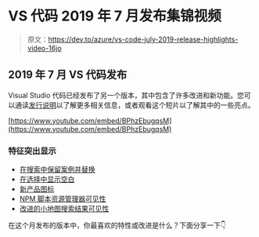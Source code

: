 # VS 代码 2019 年 7 月发布集锦视频

> 原文：<https://dev.to/azure/vs-code-july-2019-release-highlights-video-16jo>

## 2019 年 7 月 VS 代码发布

Visual Studio 代码已经发布了另一个版本，其中包含了许多改进和新功能。您可以通读[发行说明](https://code.visualstudio.com/updates/v1_37?WT.mc_id=devto-blog-brcl)以了解更多相关信息，或者观看这个短片以了解其中的一些亮点。

[https://www.youtube.com/embed/BPhzEbugqsM](https://www.youtube.com/embed/BPhzEbugqsM)

### 特征突出显示

*   [在搜索中保留案例并替换](https://code.visualstudio.com/updates/v1_37#_preserve-case-in-find-and-replace?WT.mc_id=devto-blog-brcl)
*   [在选择中显示空白](https://code.visualstudio.com/updates/v1_37#_show-whitespace-in-selection?WT.mc_id=devto-blog-brcl)
*   [新产品图标](https://code.visualstudio.com/updates/v1_37#_new-product-icons?WT.mc_id=devto-blog-brcl)
*   [NPM 脚本资源管理器可见性](https://code.visualstudio.com/updates/v1_37#_npm-scripts-explorer-visible-by-default?WT.mc_id=devto-blog-brcl)
*   [改进的小地图搜索结果可见性](https://code.visualstudio.com/updates/v1_37#_improved-minimap-search-results-visibility?WT.mc_id=devto-blog-brcl)

在这个月发布的版本中，你最喜欢的特性或改进是什么？下面分享一下👇